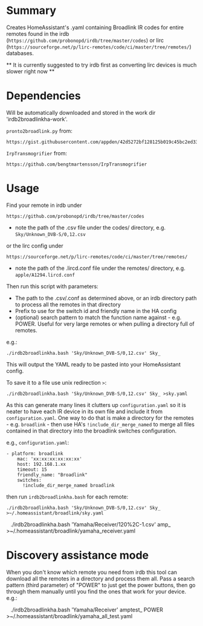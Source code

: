 # Summary

Creates HomeAssistant's .yaml containing Broadlink IR codes for entire remotes found in the irdb (`https://github.com/probonopd/irdb/tree/master/codes`) or lirc (`https://sourceforge.net/p/lirc-remotes/code/ci/master/tree/remotes/`) databases.

** It is currently suggested to try irdb first as converting lirc devices is much slower right now **


# Dependencies

Will be automatically downloaded and stored in the work dir 'irdb2broadlinkha-work'.


`pronto2broadlink.py` from:  
  
    https://gist.githubusercontent.com/appden/42d5272bf128125b019c45bc2ed3311f/raw/bdede927b231933df0c1d6d47dcd140d466d9484/pronto2broadlink.py  


`IrpTransmogrifier` from:  

    https://github.com/bengtmartensson/IrpTransmogrifier



# Usage

Find your remote in irdb under 

    https://github.com/probonopd/irdb/tree/master/codes  
 - note the path of the .csv file under the codes/ directory, e.g. `Sky/Unknown_DVB-S/0,12.csv`

or the lirc config under  

    https://sourceforge.net/p/lirc-remotes/code/ci/master/tree/remotes/  
 - note the path of the .lircd.conf file under the remotes/ directory, e.g. `apple/A1294.lircd.conf`


Then run this script with parameters:  
- The path to the .csv/.conf as determined above, or an irdb directory path to process all the remotes in that directory
- Prefix to use for the switch id and friendly name in the HA config
- (optional) search pattern to match the function name against - e.g. POWER. Useful for very large remotes or when pulling a directory full of remotes.


e.g.:  

    ./irdb2broadlinkha.bash 'Sky/Unknown_DVB-S/0,12.csv' Sky_


This will output the YAML ready to be pasted into your HomeAssistant config.

To save it to a file use unix redirection `>`:

    ./irdb2broadlinkha.bash 'Sky/Unknown_DVB-S/0,12.csv' Sky_ >sky.yaml


As this can generate many lines it clutters up `configuration.yaml` so it is neater to have each IR device in its own file and include it from `configuration.yaml`.
One way to do that is make a directory for the remotes - e.g. `broadlink` - then use HA's `!include_dir_merge_named` to merge all files contained in that directory into
the broadlink switches configuration.


e.g., `configuration.yaml`:

    - platform: broadlink
        mac: 'xx:xx:xx:xx:xx:xx'
        host: 192.168.1.xx
        timeout: 15
        friendly_name: "Broadlink"
        switches:
          !include_dir_merge_named broadlink


then run `irdb2broadlinkha.bash` for each remote:  

    ./irdb2broadlinkha.bash 'Sky/Unknown_DVB-S/0,12.csv' Sky_ >~/.homeassistant/broadlink/sky.yaml  

    ./irdb2broadlinkha.bash 'Yamaha/Receiver/120%2C-1.csv' amp_ >~/.homeassistant/broadlink/yamaha_receiver.yaml  



# Discovery assistance mode

When you don't know which remote you need from irdb this tool can download all the remotes in a directory and process them all.
Pass a search pattern (third parameter) of "POWER" to just get the power buttons, then go through them manually until you find the ones that work for your device.
e.g.:

    ./irdb2broadlinkha.bash 'Yamaha/Receiver' amptest_ POWER >~/.homeassistant/broadlink/yamaha_all_test.yaml  

